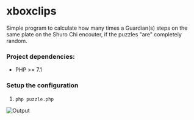 # xboxclips
Simple program to calculate how many times a Guardian(s) steps on the same plate on the Shuro Chi encouter, if the puzzles "are" completely random.

### Project dependencies:

* PHP >= 7.1

### Setup the configuration

1. `php puzzle.php`

![Output](https://github.com/seg7/destiny_puzzle/blob/master/ouput.png?raw=true)